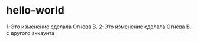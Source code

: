 # hello-world
1-Это изменение сделала Огнева В.
2-Это изменение сделала Огнева В. с другого аккаунта 
